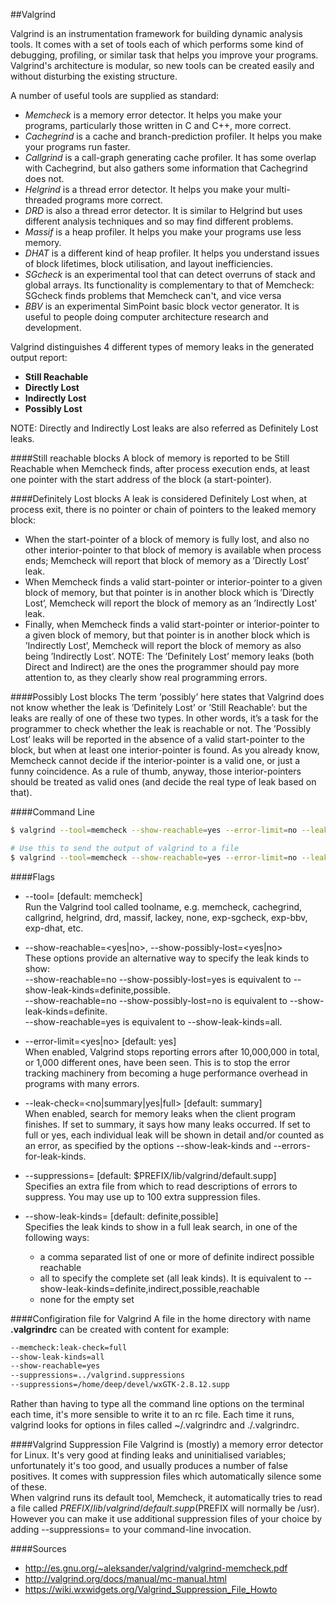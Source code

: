 ##Valgrind

Valgrind is an instrumentation framework for building dynamic analysis tools. It comes with a set of tools each of which performs some kind of debugging, profiling, or similar task that helps you improve your programs. Valgrind's architecture is modular, so new tools can be created easily and without disturbing the existing structure.  

A number of useful tools are supplied as standard:  
- *Memcheck* is a memory error detector. It helps you make your programs, particularly those written in C and C++, more correct.
- *Cachegrind* is a cache and branch-prediction profiler. It helps you make your programs run faster.
- *Callgrind* is a call-graph generating cache profiler. It has some overlap with Cachegrind, but also gathers some information that Cachegrind does not.
- *Helgrind* is a thread error detector. It helps you make your multi-threaded programs more correct.
- *DRD* is also a thread error detector. It is similar to Helgrind but uses different analysis techniques and so may find different problems.
- *Massif* is a heap profiler. It helps you make your programs use less memory.
- *DHAT* is a different kind of heap profiler. It helps you understand issues of block lifetimes, block utilisation, and layout inefficiencies.
- *SGcheck* is an experimental tool that can detect overruns of stack and global arrays. Its functionality is complementary to that of Memcheck: SGcheck finds problems that Memcheck can't, and vice versa
- *BBV* is an experimental SimPoint basic block vector generator. It is useful to people doing computer architecture research and development.

Valgrind distinguishes 4 different types of memory leaks in the generated output report:  
- **Still Reachable**
- **Directly Lost**
- **Indirectly Lost**
- **Possibly Lost**

NOTE: Directly and Indirectly Lost leaks are also referred as Definitely Lost leaks.  


####Still reachable blocks
A block of memory is reported to be Still Reachable when Memcheck finds, after process execution ends, at least one pointer with the start address of the block (a start-pointer).

####Definitely Lost blocks
A leak is considered Definitely Lost when, at process exit, there is no pointer or chain of pointers to the leaked memory block:  
- When the start-pointer of a block of memory is fully lost, and also no other interior-pointer to that block of memory is available when process ends; Memcheck will report that block of memory as a ’Directly Lost’ leak.
- When Memcheck finds a valid start-pointer or interior-pointer to a given block of memory, but that pointer is in another block which is ’Directly Lost’, Memcheck will report the block of memory as an ’Indirectly Lost’ leak.
- Finally, when Memcheck finds a valid start-pointer or interior-pointer to a given block of memory, but that pointer is in another block which is ’Indirectly Lost’, Memcheck will report the block of memory as also being ’Indirectly Lost’.
NOTE: The ’Definitely Lost’ memory leaks (both Direct and Indirect) are the ones the programmer should pay more attention to, as they clearly show real programming errors.

####Possibly Lost blocks
The term ’possibly’ here states that Valgrind does not know whether the leak is ’Definitely Lost’ or ’Still Reachable’: but the leaks are really of one of these two types. In other words, it’s a task for the programmer to check whether the leak is reachable or not. The ’Possibly Lost’ leaks will be reported in the absence of a valid start-pointer to the block, but when at least one interior-pointer is found. As you already know, Memcheck cannot decide if the interior-pointer is a valid one, or just a funny coincidence. As a rule of thumb, anyway, those interior-pointers should be treated as valid ones (and decide the real type of leak based on that).


####Command Line
```sh
$ valgrind --tool=memcheck --show-reachable=yes --error-limit=no --leak-check=full --suppressions=<file.supp> someprog

# Use this to send the output of valgrind to a file
$ valgrind --tool=memcheck --show-reachable=yes --error-limit=no --leak-check=full --suppressions=<file.supp> someprog 2>&1 | tee -a ~/fileName.txt
```

####Flags
- --tool=<toolname> [default: memcheck]  
Run the Valgrind tool called toolname, e.g. memcheck, cachegrind, callgrind, helgrind, drd, massif, lackey, none, exp-sgcheck, exp-bbv, exp-dhat, etc.

- --show-reachable=<yes|no>, --show-possibly-lost=<yes|no>  
These options provide an alternative way to specify the leak kinds to show:  
--show-reachable=no --show-possibly-lost=yes is equivalent to --show-leak-kinds=definite,possible.  
--show-reachable=no --show-possibly-lost=no is equivalent to --show-leak-kinds=definite.  
--show-reachable=yes is equivalent to --show-leak-kinds=all.

- --error-limit=<yes|no> [default: yes]  
When enabled, Valgrind stops reporting errors after 10,000,000 in total, or 1,000 different ones, have been seen. This is to stop the error tracking machinery from becoming a huge performance overhead in programs with many errors.

- --leak-check=<no|summary|yes|full> [default: summary]  
When enabled, search for memory leaks when the client program finishes. If set to summary, it says how many leaks occurred. If set to full or yes, each individual leak will be shown in detail and/or counted as an error, as specified by the options --show-leak-kinds and --errors-for-leak-kinds.

- --suppressions=<filename> [default: $PREFIX/lib/valgrind/default.supp]  
Specifies an extra file from which to read descriptions of errors to suppress. You may use up to 100 extra suppression files.

- --show-leak-kinds=<set> [default: definite,possible]  
Specifies the leak kinds to show in a full leak search, in one of the following ways:  
    - a comma separated list of one or more of definite indirect possible reachable
    - all to specify the complete set (all leak kinds). It is equivalent to --show-leak-kinds=definite,indirect,possible,reachable
    - none for the empty set

####Configiration file for Valgrind
A file in the home directory with name **.valgrindrc** can be created with content for example:  
```sh
--memcheck:leak-check=full
--show-leak-kinds=all
--show-reachable=yes
--suppressions=../valgrind.suppressions
--suppressions=/home/deep/devel/wxGTK-2.8.12.supp
```
Rather than having to type all the command line options on the terminal each time, it's more sensible to write it to an rc file. Each time it runs, valgrind looks for options in files called ~/.valgrindrc and ./.valgrindrc.

####Valgrind Suppression File
Valgrind is (mostly) a memory error detector for Linux. It's very good at finding leaks and uninitialised variables; unfortunately it's too good, and usually produces a number of false positives. It comes with suppression files which automatically silence some of these.  
When valgrind runs its default tool, Memcheck, it automatically tries to read a file called $PREFIX/lib/valgrind/default.supp ($PREFIX will normally be /usr). However you can make it use additional suppression files of your choice by adding --suppressions=<filename> to your command-line invocation.


####Sources
- http://es.gnu.org/~aleksander/valgrind/valgrind-memcheck.pdf
- http://valgrind.org/docs/manual/mc-manual.html
- https://wiki.wxwidgets.org/Valgrind_Suppression_File_Howto
